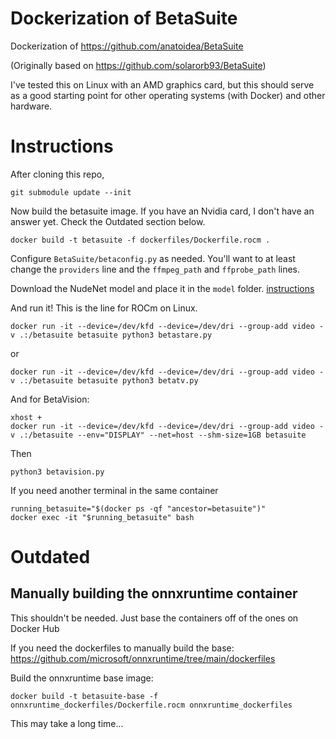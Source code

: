# Dockerization of BetaSuite

Dockerization of https://github.com/anatoidea/BetaSuite

(Originally based on https://github.com/solarorb93/BetaSuite)

I've tested this on Linux with an AMD graphics card, but this should serve as a good starting point for other operating systems (with Docker) and other hardware.


# Instructions

After cloning this repo,

`git submodule update --init`


Now build the betasuite image. If you have an Nvidia card, I don't have an answer yet. Check the Outdated section below.

`docker build -t betasuite -f dockerfiles/Dockerfile.rocm .`

Configure `BetaSuite/betaconfig.py` as needed. You'll want to at least change the `providers` line and the `ffmpeg_path` and `ffprobe_path` lines.

Download the NudeNet model and place it in the `model` folder. [instructions](https://github.com/anatoidea/BetaSuite/tree/main#:~:text=Download%20NudeNet%20neural%20net%20model)

And run it! This is the line for ROCm on Linux.

`docker run -it --device=/dev/kfd --device=/dev/dri --group-add video -v .:/betasuite betasuite python3 betastare.py`

or

`docker run -it --device=/dev/kfd --device=/dev/dri --group-add video -v .:/betasuite betasuite python3 betatv.py`


And for BetaVision:

```
xhost +
docker run -it --device=/dev/kfd --device=/dev/dri --group-add video -v .:/betasuite --env="DISPLAY" --net=host --shm-size=1GB betasuite
```

Then

```
python3 betavision.py
```

If you need another terminal in the same container
```
running_betasuite="$(docker ps -qf "ancestor=betasuite")"
docker exec -it "$running_betasuite" bash

```



# Outdated

## Manually building the onnxruntime container

This shouldn't be needed. Just base the containers off of the ones on Docker Hub

If you need the dockerfiles to manually build the base: https://github.com/microsoft/onnxruntime/tree/main/dockerfiles

Build the onnxruntime base image:

`docker build -t betasuite-base -f onnxruntime_dockerfiles/Dockerfile.rocm onnxruntime_dockerfiles`

This may take a long time...
